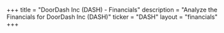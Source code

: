 +++
title = "DoorDash Inc (DASH) - Financials"
description = "Analyze the Financials for DoorDash Inc (DASH)"
ticker = "DASH"
layout = "financials"
+++

